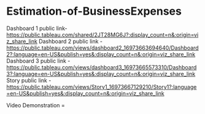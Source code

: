 
# Estimation-of-BusinessExpenses


Dashboard 1 public link-https://public.tableau.com/shared/2JT28MG6J?:display_count=n&:origin=viz_share_link
Dashboard 2 public link -https://public.tableau.com/views/dashboard2_16973663694640/Dashboard2?:language=en-US&publish=yes&:display_count=n&:origin=viz_share_link
Dashboard 3 public link - https://public.tableau.com/views/dashboard3_16973665573310/Dashboard3?:language=en-US&publish=yes&:display_count=n&:origin=viz_share_link
Story public link - https://public.tableau.com/views/Story1_16973667129210/Story1?:language=en-US&publish=yes&:display_count=n&:origin=viz_share_link

Video Demonstration =
